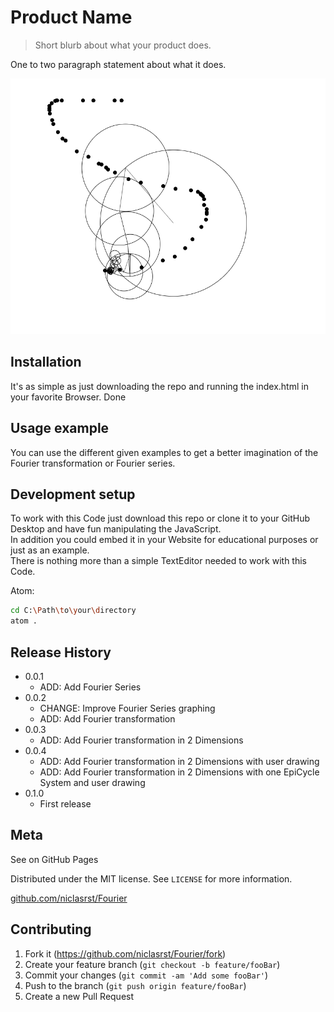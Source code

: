 # Product Name
> Short blurb about what your product does.

One to two paragraph statement about what it does.

![](demo.png)

## Installation

It's as simple as just downloading the repo and running the index.html in your favorite Browser. Done

## Usage example

You can use the different given examples to get a better imagination of the Fourier transformation or Fourier series.

## Development setup

To work with this Code just download this repo or clone it to your GitHub Desktop and have fun manipulating the JavaScript. <br/>
In addition you could embed it in your Website for educational purposes or just as an example. <br/>
There is nothing more than a simple TextEditor needed to work with this Code.

Atom:
```sh
cd C:\Path\to\your\directory
atom .
```

## Release History

* 0.0.1
    * ADD: Add Fourier Series
* 0.0.2
    * CHANGE: Improve Fourier Series graphing
    * ADD: Add Fourier transformation
* 0.0.3
    * ADD: Add Fourier transformation in 2 Dimensions
* 0.0.4
    * ADD: Add Fourier transformation in 2 Dimensions with user drawing
    * ADD: Add Fourier transformation in 2 Dimensions with one EpiCycle System and user drawing
* 0.1.0
    * First release

## Meta

See on GitHub Pages []()

Distributed under the MIT license. See ``LICENSE`` for more information.

[github.com/niclasrst/Fourier](https://github.com/niclasrst/Fourier)

## Contributing

1. Fork it (<https://github.com/niclasrst/Fourier/fork>)
2. Create your feature branch (`git checkout -b feature/fooBar`)
3. Commit your changes (`git commit -am 'Add some fooBar'`)
4. Push to the branch (`git push origin feature/fooBar`)
5. Create a new Pull Request
